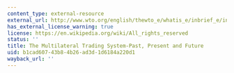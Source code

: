 ```yaml
---
content_type: external-resource
external_url: http://www.wto.org/english/thewto_e/whatis_e/inbrief_e/inbr01_e.htm
has_external_license_warning: true
license: https://en.wikipedia.org/wiki/All_rights_reserved
status: ''
title: The Multilateral Trading System-Past, Present and Future
uid: b1cad607-43b8-4b26-ad3d-1d6184a220d1
wayback_url: ''
---
```

